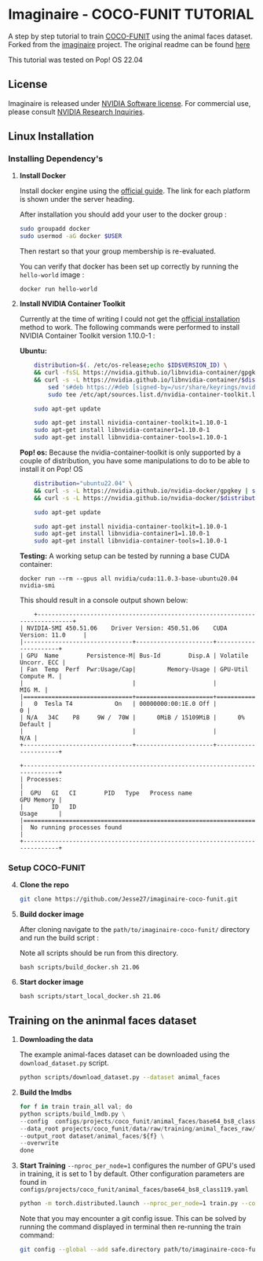 # Imaginaire - COCO-FUNIT TUTORIAL
A step by step tutorial to train [COCO-FUNIT](https://arxiv.org/abs/2007.07431) using the animal faces dataset. Forked from the [imaginaire](https://github.com/NVlabs/imaginaire) project. The original readme can be found [here](OLD_README.md)

This tutorial was tested on Pop! OS 22.04

## License

Imaginaire is released under [NVIDIA Software license](LICENSE.md).
For commercial use, please consult [NVIDIA Research Inquiries](https://www.nvidia.com/en-us/research/inquiries/).

## Linux Installation

### Installing Dependency's
1. **Install Docker**

    Install docker engine using the [official guide](https://docs.docker.com/engine/install/linux-install/). The link for each platform is shown under the server heading.

    After installation you should add your user to the docker group :
    ```bash
    sudo groupadd docker
    sudo usermod -aG docker $USER
    ```
    Then restart so that your group membership is re-evaluated.

    You can verify that docker has been set up correctly by running the `hello-world` image :
    ```
    docker run hello-world
    ```

2. **Install NVIDIA Container Toolkit**

    Currently at the time of writing I could not get the [official installation](https://docs.nvidia.com/datacenter/cloud-native/container-toolkit/install-guide.html) method to work. 
    The following commands were performed to install NVIDIA Container Toolkit version 1.10.0-1 :

    **Ubuntu:**
    ```bash
        distribution=$(. /etc/os-release;echo $ID$VERSION_ID) \
        && curl -fsSL https://nvidia.github.io/libnvidia-container/gpgkey | sudo gpg --dearmor -o /usr/share/keyrings/nvidia-container-toolkit-keyring.gpg \
        && curl -s -L https://nvidia.github.io/libnvidia-container/$distribution/libnvidia-container.list | \
            sed 's#deb https://#deb [signed-by=/usr/share/keyrings/nvidia-container-toolkit-keyring.gpg] https://#g' | \
            sudo tee /etc/apt/sources.list.d/nvidia-container-toolkit.list
    ```
    ```bash
        sudo apt-get update
    ```
    ```bash
        sudo apt-get install nividia-container-toolkit=1.10.0-1
        sudo apt-get install libnvidia-container1=1.10.0-1
        sudo apt-get install libnvidia-container-tools=1.10.0-1
    ```
    **Pop! os:**
    Because the nvidia-container-toolkit is only supported by a couple of distribution, you have some manipulations to do to be able to install it on Pop! OS

    ```bash
        distribution="ubuntu22.04" \
        && curl -s -L https://nvidia.github.io/nvidia-docker/gpgkey | sudo apt-key add - \
        && curl -s -L https://nvidia.github.io/nvidia-docker/$distribution/nvidia-docker.list | sudo tee /etc/apt/sources.list.d/nvidia-docker.list
    ```
    ```bash
        sudo apt-get update
    ```
    ```bash
        sudo apt-get install nividia-container-toolkit=1.10.0-1
        sudo apt-get install libnvidia-container1=1.10.0-1
        sudo apt-get install libnvidia-container-tools=1.10.0-1
    ```
    **Testing:**
    A working setup can be tested by running a base CUDA container:
    ```
    docker run --rm --gpus all nvidia/cuda:11.0.3-base-ubuntu20.04 nvidia-smi
    ```
    This should result in a console output shown below:
    ```
        +-----------------------------------------------------------------------------+
    | NVIDIA-SMI 450.51.06    Driver Version: 450.51.06    CUDA Version: 11.0     |
    |-------------------------------+----------------------+----------------------+
    | GPU  Name        Persistence-M| Bus-Id        Disp.A | Volatile Uncorr. ECC |
    | Fan  Temp  Perf  Pwr:Usage/Cap|         Memory-Usage | GPU-Util  Compute M. |
    |                               |                      |               MIG M. |
    |===============================+======================+======================|
    |   0  Tesla T4            On   | 00000000:00:1E.0 Off |                    0 |
    | N/A   34C    P8     9W /  70W |      0MiB / 15109MiB |      0%      Default |
    |                               |                      |                  N/A |
    +-------------------------------+----------------------+----------------------+

    +-----------------------------------------------------------------------------+
    | Processes:                                                                  |
    |  GPU   GI   CI        PID   Type   Process name                  GPU Memory |
    |        ID   ID                                                   Usage      |
    |=============================================================================|
    |  No running processes found                                                 |
    +-----------------------------------------------------------------------------+
    ```

### Setup COCO-FUNIT
4. **Clone the repo**
    ```bash
    git clone https://github.com/Jesse27/imaginaire-coco-funit.git
    ```

5. **Build docker image**

    After cloning navigate to the `path/to/imaginaire-coco-funit/` directory and run the build script :

    Note all scripts should be run from this directory.

    ```
    bash scripts/build_docker.sh 21.06
    ```

6. **Start docker image**
    ```
    bash scripts/start_local_docker.sh 21.06
    ```

## Training on the aninmal faces dataset
1. **Downloading the data**

    The example animal-faces dataset can be downloaded using the `download_dataset.py` script.
    ```bash
    python scripts/download_dataset.py --dataset animal_faces
    ```

2. **Build the lmdbs**
    ```python
    for f in train train_all val; do
    python scripts/build_lmdb.py \
    --config  configs/projects/coco_funit/animal_faces/base64_bs8_class119.yaml \
    --data_root projects/coco_funit/data/raw/training/animal_faces_raw/${f} \
    --output_root dataset/animal_faces/${f} \
    --overwrite
    done
    ```

3. **Start Training**
    `--nproc_per_node=1` configures the number of GPU's used in training, it is set to 1 by default. 
    Other configuration parameters are found in `configs/projects/coco_funit/animal_faces/base64_bs8_class119.yaml`

    ```bash
    python -m torch.distributed.launch --nproc_per_node=1 train.py --config configs/projects/coco_funit/animal_faces/base64_bs8_class119.yaml --logdir logs/projects/coco_funit/animal_faces/base64_bs8_class119.yaml
    ```

    Note that you may encounter a git config issue. This can be solved by running the command displayed in terminal then re-running the train command:
    ```bash
    git config --global --add safe.directory path/to/imaginaire-coco-funit/
    ```